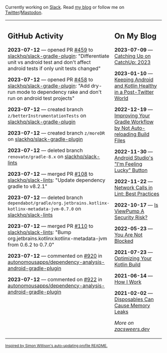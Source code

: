 Currently working on [Slack](https://slack.com/). Read [my blog](https://zacsweers.dev/) or follow me on [Twitter](https://twitter.com/ZacSweers)/[Mastodon](https://hachyderm.io/@ZacSweers).

<table><tr><td valign="top" width="60%">

## GitHub Activity
<!-- githubActivity starts -->
**2023-07-12** — opened PR [#459](https://github.com/slackhq/slack-gradle-plugin/pull/459) to [slackhq/slack-gradle-plugin](https://github.com/slackhq/slack-gradle-plugin): "Differentiate unit vs android test and don't affect android tests if only unit tests changed"

**2023-07-12** — opened PR [#458](https://github.com/slackhq/slack-gradle-plugin/pull/458) to [slackhq/slack-gradle-plugin](https://github.com/slackhq/slack-gradle-plugin): "Add dry-run mode to dependency rake and don't run on android test projects"

**2023-07-12** — created branch `z/betterInstrumentationTests` on [slackhq/slack-gradle-plugin](https://github.com/slackhq/slack-gradle-plugin)

**2023-07-12** — created branch `z/moreDR` on [slackhq/slack-gradle-plugin](https://github.com/slackhq/slack-gradle-plugin)

**2023-07-12** — deleted branch `renovate/gradle-8.x` on [slackhq/slack-lints](https://github.com/slackhq/slack-lints)

**2023-07-12** — merged PR [#108](https://github.com/slackhq/slack-lints/pull/108) to [slackhq/slack-lints](https://github.com/slackhq/slack-lints): "Update dependency gradle to v8.2.1"

**2023-07-12** — deleted branch `dependabot/gradle/org.jetbrains.kotlinx-kotlinx-metadata-jvm-0.7.0` on [slackhq/slack-lints](https://github.com/slackhq/slack-lints)

**2023-07-12** — merged PR [#110](https://github.com/slackhq/slack-lints/pull/110) to [slackhq/slack-lints](https://github.com/slackhq/slack-lints): "Bump org.jetbrains.kotlinx:kotlinx-metadata-jvm from 0.6.2 to 0.7.0"

**2023-07-12** — commented on [#920](https://github.com/autonomousapps/dependency-analysis-android-gradle-plugin/pull/920#issuecomment-1632939375) in [autonomousapps/dependency-analysis-android-gradle-plugin](https://github.com/autonomousapps/dependency-analysis-android-gradle-plugin)

**2023-07-12** — commented on [#922](https://github.com/autonomousapps/dependency-analysis-android-gradle-plugin/pull/922#issuecomment-1632935984) in [autonomousapps/dependency-analysis-android-gradle-plugin](https://github.com/autonomousapps/dependency-analysis-android-gradle-plugin)
<!-- githubActivity ends -->
</td><td valign="top" width="40%">

## On My Blog
<!-- blog starts -->
**2023-07-09** — [Catching Up on CatchUp: 2023](https://www.zacsweers.dev/catching-up-on-catchup-2023/)

**2023-01-10** — [Keeping Android and Kotlin Healthy in a Post-Twitter World](https://www.zacsweers.dev/keeping-android-healthy/)

**2022-12-19** — [Improving Your Gradle Workflow by Not Auto-reloading Build Files](https://www.zacsweers.dev/improving-your-workflow-by-not-auto-reloading-build-files/)

**2022-11-30** — [Android Studio's "I'm Feeling Lucky" Button](https://www.zacsweers.dev/android-studios-im-feeling-lucky-button/)

**2022-11-22** — [Network Calls in Lint: Best Practices](https://www.zacsweers.dev/network-calls-in-lint-best-practices/)

**2022-10-17** — [Is ViewPump A Security Risk?](https://www.zacsweers.dev/is-viewpump-a-security-risk/)

**2022-05-23** — [You Are Not Blocked](https://www.zacsweers.dev/you-are-not-blocked/)

**2021-07-23** — [Optimizing Your Kotlin Build](https://www.zacsweers.dev/optimizing-your-kotlin-build/)

**2021-06-14** — [How I Work](https://www.zacsweers.dev/how-i-work/)

**2021-02-02** — [Disposables Can Cause Memory Leaks](https://www.zacsweers.dev/disposables-can-cause-memory-leaks/)
<!-- blog ends -->
_More on [zacsweers.dev](https://zacsweers.dev/)_
</td></tr></table>

<sub><a href="https://simonwillison.net/2020/Jul/10/self-updating-profile-readme/">Inspired by Simon Willison's auto-updating profile README.</a></sub>